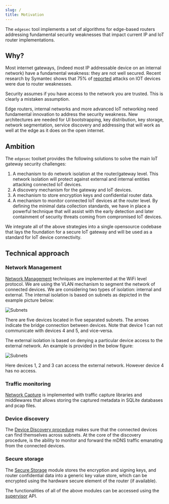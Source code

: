 ```yaml
---
slug: /
title: Motivation
---
```


The `edgesec` tool implements a set of algorithms for edge-based routers addressing fundamental security weaknesses that impact current IP and IoT router implementations.

## Why?

Most internet gateways, (indeed most IP addressable device on an internal network) have a fundamental weakness: they are not well secured. Recent research by Symantec shows that 75% of [reported](https://docs.broadcom.com/docs/istr-24-2019-en) attacks on IOT devices were due to router weaknesses.

Security assumes if you have access to the network you are trusted. This is clearly a mistaken assumption.

Edge routers, internal networks and more advanced IoT networking need fundamental innovation to address the security weakness. New architectures are needed for UI bootstrapping, key distribution, key storage, network segmentation, service discovery and addressing that will work as well at the edge as it does on the open internet.

## Ambition

The `edgesec` toolset provides the following solutions to solve the main IoT gateway security challenges:

1. A mechanism to do network isolation at the router/gateway level. This network isolation will protect against external and internal entities attacking connected IoT devices.
2. A discovery mechanism for the gateway and IoT devices.
3. A mechanism to store encryption keys and confidential router data.
4. A mechanism to monitor connected IoT devices at the router level. By defining the minimal data collection standards, we have in place a powerful technique that will assist with the early detection and later containment of security threats coming from compromised IoT devices.

We integrate all of the above strategies into a single opensource codebase that lays the foundation for a secure IoT gateway and will be used as a standard for IoT device connectivity.

## Technical approach

### Network Management

[Network Management](management.md) techniques are implemented at the WiFi level protocol. We are using the VLAN mechanism to segment the network of connected devices. We are considering two types of isolation: internal and external. The internal isolation is based on subnets as depicted in the example picture below:

![Subnets](/img/subnets.png)

There are five devices located in five separated subnets. The arrows indicate the bridge connection between devices. Note that device 1 can not communicate with devices 4 and 5, and vice-versa.

The external isolation is based on denying a particular device access to the external network. An example is provided in the below figure:

![Subnets](/img/nat.png)

Here devices 1, 2 and 3 can access the external network. However device 4 has no access.

### Traffic monitoring

[Network Capture](capture.md) is implemented with traffic capture libraries and middlewares that allows storing the captured metadata in SQLite databases and pcap files.

### Device discovery

The [Device Discovery procedure](reflector.md) makes sure that the connected devices can find themselves across subnets. At the core of the discovery procedure, is the ability to monitor and forward the mDNS traffic emanating from the connected devices.

### Secure storage

The [Secure Storage](crypt.md) module stores the encryption and signing keys, and router confidential data into a generic key value store, which can be encrypted using the hardware secure element of the router (if available).

The functionalities of all of the above modules can be accessed using the [supervisor](supervisor.md) API.
